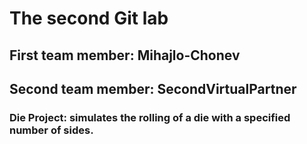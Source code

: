 # The second Git lab
## First team member: Mihajlo-Chonev
## Second team member: SecondVirtualPartner
### Die Project: simulates the rolling of a die with a specified number of sides.


